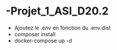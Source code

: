 # -Projet_1_ASI_D20.2

- Ajoutez le .env en fonction du .env.dist
- composer install 
- docker-compose up -d
